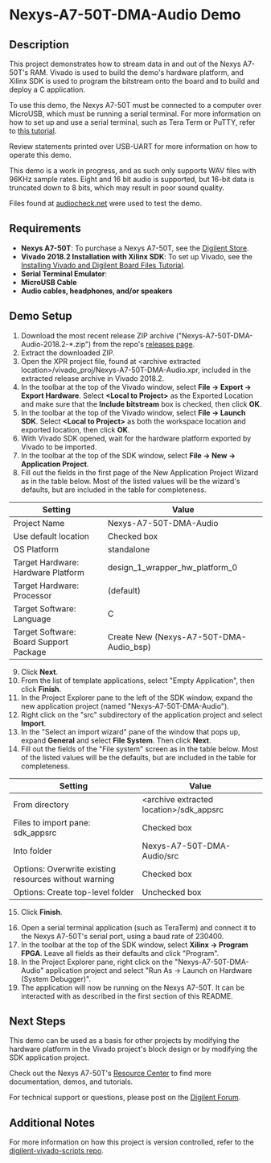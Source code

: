 Nexys-A7-50T-DMA-Audio Demo
====================

Description
-----------

This project demonstrates how to stream data in and out of the Nexys A7-50T's RAM. Vivado is used to build the demo's hardware platform, and Xilinx SDK is used to program the bitstream onto the board and to build and deploy a C application.

To use this demo, the Nexys A7-50T must be connected to a computer over MicroUSB, which must be running a serial terminal. For more information on how to set up and use a serial terminal, such as Tera Term or PuTTY, refer to [this tutorial](https://reference.digilentinc.com/learn/programmable-logic/tutorials/tera-term).

Review statements printed over USB-UART for more information on how to operate this demo.

This demo is a work in progress, and as such only supports WAV files with 96KHz sample rates. Eight and 16 bit audio is supported, but 16-bit data is truncated down to 8 bits, which may result in poor sound quality.

Files found at [audiocheck.net](https://www.audiocheck.net/testtones_highdefinitionaudio.php) were used to test the demo.

Requirements
------------
* **Nexys A7-50T**: To purchase a Nexys A7-50T, see the [Digilent Store](https://store.digilentinc.com/nexys-a7-fpga-trainer-board-recommended-for-ece-curriculum/).
* **Vivado 2018.2 Installation with Xilinx SDK**: To set up Vivado, see the [Installing Vivado and Digilent Board Files Tutorial](https://reference.digilentinc.com/vivado/installing-vivado/start).
* **Serial Terminal Emulator**: 
* **MicroUSB Cable**
* **Audio cables, headphones, and/or speakers**

Demo Setup
----------

1. Download the most recent release ZIP archive ("Nexys-A7-50T-DMA-Audio-2018.2-*.zip") from the repo's [releases page](https://github.com/Digilent/Nexys-A7-50T-DMA-Audio/releases).
2. Extract the downloaded ZIP.
3. Open the XPR project file, found at \<archive extracted location\>/vivado_proj/Nexys-A7-50T-DMA-Audio.xpr, included in the extracted release archive in Vivado 2018.2.
4. In the toolbar at the top of the Vivado window, select **File -> Export -> Export Hardware**. Select **\<Local to Project\>** as the Exported Location and make sure that the **Include bitstream** box is checked, then click **OK**.
5. In the toolbar at the top of the Vivado window, select **File -> Launch SDK**. Select **\<Local to Project\>** as both the workspace location and exported location, then click **OK**.
6. With Vivado SDK opened, wait for the hardware platform exported by Vivado to be imported.
7. In the toolbar at the top of the SDK window, select **File -> New -> Application Project**.
8. Fill out the fields in the first page of the New Application Project Wizard as in the table below. Most of the listed values will be the wizard's defaults, but are included in the table for completeness.

| Setting                                 | Value                                     |
| --------------------------------------- | ----------------------------------------- |
| Project Name                            | Nexys-A7-50T-DMA-Audio                    |
| Use default location                    | Checked box                               |
| OS Platform                             | standalone                                |
| Target Hardware: Hardware Platform      | design_1_wrapper_hw_platform_0            |
| Target Hardware: Processor              | (default)                                 |
| Target Software: Language               | C                                         |
| Target Software: Board Support Package  | Create New (Nexys-A7-50T-DMA-Audio_bsp)   |

9. Click **Next**.
10. From the list of template applications, select "Empty Application", then click **Finish**.
11. In the Project Explorer pane to the left of the SDK window, expand the new application project (named "Nexys-A7-50T-DMA-Audio").
12. Right click on the "src" subdirectory of the application project and select **Import**.
13. In the "Select an import wizard" pane of the window that pops up, expand **General** and select **File System**. Then click **Next**.
14. Fill out the fields of the "File system" screen as in the table below. Most of the listed values will be the defaults, but are included in the table for completeness.

| Setting                                                | Value                                      |
| -                                                      | -                                          |
| From directory                                         | \<archive extracted location\>/sdk_appsrc  |
| Files to import pane: sdk_appsrc                       | Checked box                                |
| Into folder                                            | Nexys-A7-50T-DMA-Audio/src                 |
| Options: Overwrite existing resources without warning  | Checked box                                |
| Options: Create top-level folder                       | Unchecked box                              |

15. Click **Finish**.

<Note for maintainers: This project does not require any additional configuration of application or bsp projects. Projects that require any of this configuration should have the steps required to do so described here.>

16. Open a serial terminal application (such as TeraTerm) and connect it to the Nexys A7-50T's serial port, using a baud rate of 230400.
17. In the toolbar at the top of the SDK window, select **Xilinx -> Program FPGA**. Leave all fields as their defaults and click "Program".
18. In the Project Explorer pane, right click on the "Nexys-A7-50T-DMA-Audio" application project and select "Run As -> Launch on Hardware (System Debugger)".
19. The application will now be running on the Nexys A7-50T. It can be interacted with as described in the first section of this README.

Next Steps
----------
This demo can be used as a basis for other projects by modifying the hardware platform in the Vivado project's block design or by modifying the SDK application project.

Check out the Nexys A7-50T's [Resource Center](https://reference.digilentinc.com/reference/programmable-logic/nexys-a7/start) to find more documentation, demos, and tutorials.

For technical support or questions, please post on the [Digilent Forum](forum.digilentinc.com).

Additional Notes
----------------
For more information on how this project is version controlled, refer to the [digilent-vivado-scripts repo](https://github.com/digilent/digilent-vivado-scripts).